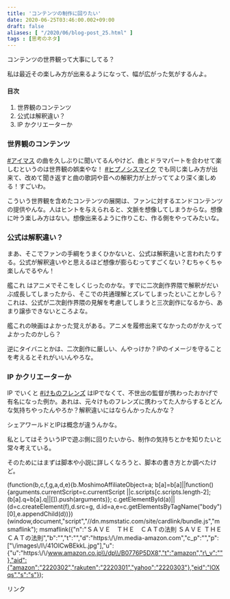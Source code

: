 ```yaml
---
title: 'コンテンツの制作に回りたい'
date: 2020-06-25T03:46:00.002+09:00
draft: false
aliases: [ "/2020/06/blog-post_25.html" ]
tags : [思考のネタ]
---
```


コンテンツの世界観って大事にしてる？

私は最近その楽しみ方が出来るようになって、幅が広がった気がするんよ。

#### 目次

1.  世界観のコンテンツ
2.  公式は解釈違い？
3.  IP かクリエーターか

### 世界観のコンテンツ

[#アイマス](https://note.com/hashtag/%E3%82%A2%E3%82%A4%E3%83%9E%E3%82%B9) の曲を久しぶりに聞いてるんやけど、曲とドラマパートを合わせて楽しむというのは世界観の娯楽やな！ [#ヒプノシスマイク](https://note.com/hashtag/%E3%83%92%E3%83%97%E3%83%8E%E3%82%B7%E3%82%B9%E3%83%9E%E3%82%A4%E3%82%AF) でも同じ楽しみ方が出来て、改めて聞き返すと曲の歌詞や音への解釈力が上がっててより深く楽しめる！すごいわ。  

こういう世界観を含めたコンテンツの展開は、ファンに対するエンドコンテンツの提供やんな。人はヒントを与えられると、文脈を想像してしまうからな。想像に叶う楽しみ方はない。想像出来るように作りこむ、作る側をやってみたいな。

### 公式は解釈違い？

まあ、そこでファンの手綱をうまくひかないと、公式は解釈違いと言われたりする。公式が解釈違いやと思えるほど想像が膨らむってすごくない？むちゃくちゃ楽しんでるやん！

艦これ はアニメでそこをしくじったのかな。すでに二次創作界隈で解釈がだいぶ成長してしまったから、そこでの共通理解とズレてしまったといことかしら？これは、公式が二次創作界隈の見解を考慮してしまうと三次創作になるから、あまり譲歩できないところよな。  

艦これの映画はよかった覚えがある。アニメを履修出来てなかったのがかえってよかったのかしら？  

逆にタイバニとかは、二次創作に厳しい、んやっけか？IPのイメージを守ることを考えるとそれがいいんやろな。  

### IP かクリエーターか

IP でいくと [#けものフレンズ](https://note.com/hashtag/%E3%81%91%E3%82%82%E3%81%AE%E3%83%95%E3%83%AC%E3%83%B3%E3%82%BA) はIPでなくて、不世出の監督が携わったおかげで有名になった例か。あれは、元々けものフレンズに携わってた人からするとどんな気持ちやったんやろか？解釈違いにはならんかったんかな？  

シェアワールドとIPは概念が違うんかな。  

私としてはそういうIPで遊ぶ側に回りたいから、制作の気持ちとかを知りたいと常々考えている。

そのためにはまずは脚本や小説に詳しくなろうと、脚本の書き方とか調べたけど。

(function(b,c,f,g,a,d,e){b.MoshimoAffiliateObject=a; b\[a\]=b\[a\]||function(){arguments.currentScript=c.currentScript ||c.scripts\[c.scripts.length-2\];(b\[a\].q=b\[a\].q||\[\]).push(arguments)}; c.getElementById(a)||(d=c.createElement(f),d.src=g, d.id=a,e=c.getElementsByTagName("body")\[0\],e.appendChild(d))}) (window,document,"script","//dn.msmstatic.com/site/cardlink/bundle.js","msmaflink"); msmaflink({"n":"ＳＡＶＥ　ＴＨＥ　ＣＡＴの法則 ＳＡＶＥ ＴＨＥ ＣＡＴの法則","b":"","t":"","d":"https:\\/\\/m.media-amazon.com","c\_p":"","p":\["\\/images\\/I\\/41OICwBEkkL.jpg"\],"u":{"u":"https:\\/\\/www.amazon.co.jp\\/dp\\/B0776P5DX8","t":"amazon","r\_v":""},"aid":{"amazon":"2220302","rakuten":"2220301","yahoo":"2220303"},"eid":"lOXqs","s":"s"});

リンク